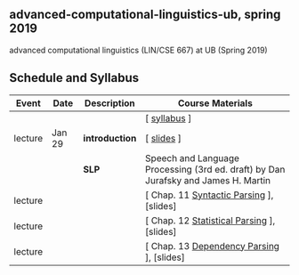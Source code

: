 ## advanced-computational-linguistics-ub, spring 2019

advanced computational linguistics (LIN/CSE 667) at UB (Spring 2019)

## Schedule and Syllabus 
|Event	| Date |	Description	 |Course Materials |
| ------ | ------ | ------ | ------  |
| |  |  | [ [syllabus](https://www.overleaf.com/read/rvdpzhybtygh) ]|
|lecture | Jan 29 | **introduction** | [ [slides](https://www.overleaf.com/read/yrrgrydpryhx) ]|
| |  | **SLP** | Speech and Language Processing (3rd ed. draft) by Dan Jurafsky and James H. Martin |
|lecture | | | [ Chap. 11 [Syntactic Parsing](https://web.stanford.edu/~jurafsky/slp3/11.pdf) ], [slides] |
|lecture | | | [ Chap. 12 [Statistical Parsing](https://web.stanford.edu/~jurafsky/slp3/12.pdf) ], [slides] |
|lecture | | | [ Chap. 13 [Dependency Parsing](https://web.stanford.edu/~jurafsky/slp3/13.pdf) ], [slides] |

